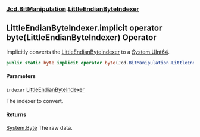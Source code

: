 ### [Jcd.BitManipulation](Jcd.BitManipulation.md 'Jcd.BitManipulation').[LittleEndianByteIndexer](Jcd.BitManipulation.LittleEndianByteIndexer.md 'Jcd.BitManipulation.LittleEndianByteIndexer')

## LittleEndianByteIndexer.implicit operator byte(LittleEndianByteIndexer) Operator

Implicitly converts the [LittleEndianByteIndexer](Jcd.BitManipulation.LittleEndianByteIndexer.md 'Jcd.BitManipulation.LittleEndianByteIndexer') to a [System.UInt64](https://docs.microsoft.com/en-us/dotnet/api/System.UInt64 'System.UInt64').

```csharp
public static byte implicit operator byte(Jcd.BitManipulation.LittleEndianByteIndexer indexer);
```
#### Parameters

<a name='Jcd.BitManipulation.LittleEndianByteIndexer.op_Implicitbyte(Jcd.BitManipulation.LittleEndianByteIndexer).indexer'></a>

`indexer` [LittleEndianByteIndexer](Jcd.BitManipulation.LittleEndianByteIndexer.md 'Jcd.BitManipulation.LittleEndianByteIndexer')

The indexer to convert.

#### Returns
[System.Byte](https://docs.microsoft.com/en-us/dotnet/api/System.Byte 'System.Byte')
The raw data.